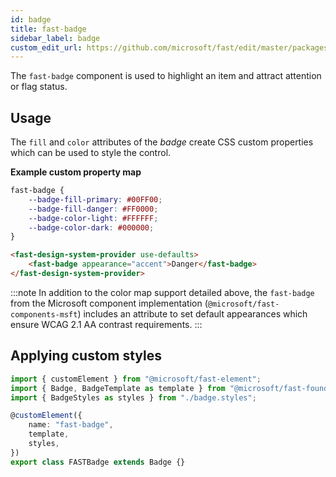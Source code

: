 ```yaml
---
id: badge
title: fast-badge
sidebar_label: badge
custom_edit_url: https://github.com/microsoft/fast/edit/master/packages/web-components/fast-foundation/src/badge/README.md
---
```


The `fast-badge` component is used to highlight an item and attract attention or flag status.

## Usage

The `fill` and `color` attributes of the *badge* create CSS custom properties which can be used to style the control.

__Example custom property map__
```css
fast-badge {
    --badge-fill-primary: #00FF00;
    --badge-fill-danger: #FF0000;
    --badge-color-light: #FFFFFF;
    --badge-color-dark: #000000;
}
```

```html
<fast-design-system-provider use-defaults>
    <fast-badge appearance="accent">Danger</fast-badge>
</fast-design-system-provider>
```

:::note
In addition to the color map support detailed above, the `fast-badge` from the Microsoft component implementation (`@microsoft/fast-components-msft`) includes an attribute to set default appearances which ensure WCAG 2.1 AA contrast requirements.
:::

## Applying custom styles

```ts
import { customElement } from "@microsoft/fast-element";
import { Badge, BadgeTemplate as template } from "@microsoft/fast-foundation";
import { BadgeStyles as styles } from "./badge.styles";

@customElement({
    name: "fast-badge",
    template,
    styles,
})
export class FASTBadge extends Badge {}
```